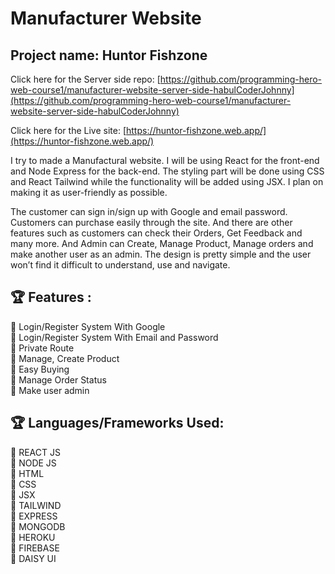 # Manufacturer Website
## Project name: Huntor Fishzone
Click here for the Server side repo: [https://github.com/programming-hero-web-course1/manufacturer-website-server-side-habulCoderJohnny](https://github.com/programming-hero-web-course1/manufacturer-website-server-side-habulCoderJohnny)

Click here for the Live site: [https://huntor-fishzone.web.app/](https://huntor-fishzone.web.app/)


I try to made a Manufactural website. I will be using React for the front-end and Node Express for the back-end. The styling part will be done using CSS and React Tailwind while the functionality will be added using JSX. I plan on making it as user-friendly as possible.

The customer can sign in/sign up with Google and email password. Customers can purchase easily through the site. And there are other features such as customers can check their Orders, Get Feedback and many more. And Admin can Create, Manage Product, Manage orders and make another user as an admin. The design is pretty simple and the user won’t find it difficult to understand, use and navigate.

## 🏆 Features :

📘 Login/Register System With Google <br/>
📘 Login/Register System With Email and Password <br/>
📘 Private Route <br/>
📘 Manage, Create Product <br/>
📘 Easy Buying <br/>
📘 Manage Order Status <br/>
📘 Make user admin <br/>

## 🏆 Languages/Frameworks Used:

🍧 REACT JS <br/>
🍧 NODE JS <br/>
🍧 HTML <br/>
🍧 CSS <br/>
🍧 JSX <br/>
🍧 TAILWIND <br/>
🍧 EXPRESS <br/>
🍧 MONGODB <br/>
🍧 HEROKU <br/>
🍧 FIREBASE <br/>
🍧 DAISY UI <br/>